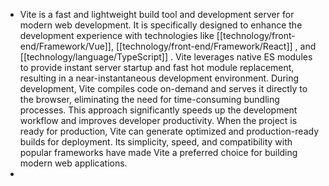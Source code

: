 - Vite is a fast and lightweight build tool and development server for modern web development. It is specifically designed to enhance the development experience with technologies like [[technology/front-end/Framework/Vue]], [[technology/front-end/Framework/React]] , and [[technology/language/TypeScript]] . Vite leverages native ES modules to provide instant server startup and fast hot module replacement, resulting in a near-instantaneous development environment. During development, Vite compiles code on-demand and serves it directly to the browser, eliminating the need for time-consuming bundling processes. This approach significantly speeds up the development workflow and improves developer productivity. When the project is ready for production, Vite can generate optimized and production-ready builds for deployment. Its simplicity, speed, and compatibility with popular frameworks have made Vite a preferred choice for building modern web applications.
-